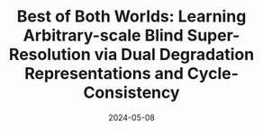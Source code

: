 ---
layout: seminar-post
title: 'Best of Both Worlds: Learning Arbitrary-scale Blind Super-Resolution via Dual Degradation Representations and Cycle-Consistency'
subtitle: ''
categories:
    - "Computer Vision"
tags: ['Super-Resolution']
date: 2024-05-08
pdf_url: 'https://drive.google.com/file/d/13XGc5_KFgUQu-mlEuzghkx5tEoYI4sZJ/preview'
---